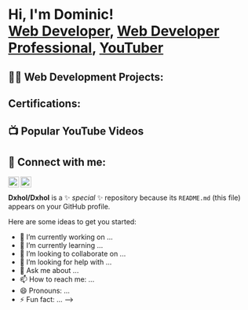 <h1>Hi, I'm Dominic! <br/><a href="https://github.com/dxhol">Web Developer</a>, <a href="https://www.linkedin.com/in/dominic-hollingsworth-1a358725a/">Web Developer Professional</a>, <a href="https://www.youtube.com/@dominichollingsworth">YouTuber</a></h1>

<h2>👨‍💻 Web Development Projects:</h2>

<h2> Certifications:</h2>

<h2>📺 Popular YouTube Videos</h2>


<h2> 🤳 Connect with me:</h2>

[<img align="left" alt="Dominic Hollingsworthsh | YouTube" width="22px" src="https://cdn.jsdelivr.net/npm/simple-icons@v3/icons/youtube.svg" />][youtube]
[<img align="left" alt="Dominic Hollingsworth | LinkedIn" width="22px" src="https://cdn.jsdelivr.net/npm/simple-icons@v3/icons/linkedin.svg" />][linkedin]

[youtube]: https://www.youtube.com/@dominichollingsworth
[linkedin]: https://www.linkedin.com/in/dominic-hollingsworth-1a358725a


<br><br>**Dxhol/Dxhol** is a ✨ _special_ ✨ repository because its `README.md` (this file) appears on your GitHub profile.

Here are some ideas to get you started:

- 🔭 I’m currently working on ...
- 🌱 I’m currently learning ...
- 👯 I’m looking to collaborate on ...
- 🤔 I’m looking for help with ...
- 💬 Ask me about ...
- 📫 How to reach me: ...
- 😄 Pronouns: ...
- ⚡ Fun fact: ...
-->
